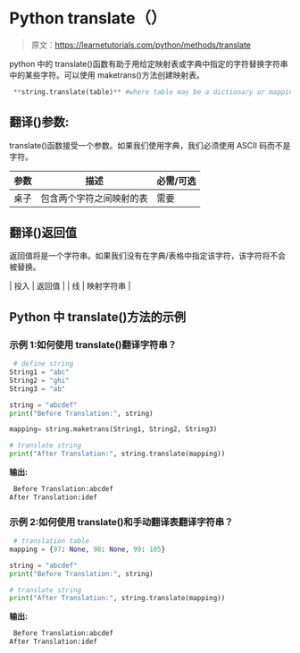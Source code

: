 # Python translate（）

> 原文：<https://learnetutorials.com/python/methods/translate>

python 中的 translate()函数有助于用给定映射表或字典中指定的字符替换字符串中的某些字符。可以使用 maketrans()方法创建映射表。

```py
 **string.translate(table)** #where table may be a dictionary or mapping table 

```

## 翻译()参数:

translate()函数接受一个参数。如果我们使用字典，我们必须使用 ASCII 码而不是字符。

| 参数 | 描述 | 必需/可选 |
| --- | --- | --- |
| 桌子 | 包含两个字符之间映射的表 | 需要 |

## 翻译()返回值

返回值将是一个字符串。如果我们没有在字典/表格中指定该字符，该字符将不会被替换。

| 投入 | 返回值 |
| 线 | 映射字符串 |

## Python 中 translate()方法的示例

### 示例 1:如何使用 translate()翻译字符串？

```py
 # define string
String1 = "abc"
String2 = "ghi"
String3 = "ab"

string = "abcdef"
print("Before Translation:", string)

mapping= string.maketrans(String1, String2, String3)

# translate string
print("After Translation:", string.translate(mapping)) 

```

**输出:**

```py
 Before Translation:abcdef
After Translation:idef 
```

### 示例 2:如何使用 translate()和手动翻译表翻译字符串？

```py
 # translation table 
mapping = {97: None, 98: None, 99: 105}

string = "abcdef"
print("Before Translation:", string)

# translate string
print("After Translation:", string.translate(mapping)) 

```

**输出:**

```py
 Before Translation:abcdef
After Translation:idef 
```